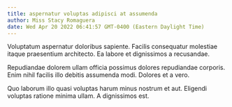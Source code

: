 ```yaml
---
title: aspernatur voluptas adipisci at assumenda
author: Miss Stacy Romaguera
date: Wed Apr 20 2022 06:41:57 GMT-0400 (Eastern Daylight Time)
---
```

Voluptatum aspernatur doloribus sapiente. Facilis consequatur molestiae itaque praesentium architecto. Ea labore et dignissimos a recusandae.

 Repudiandae dolorem ullam officia possimus dolores repudiandae corporis. Enim nihil facilis illo debitis assumenda modi. Dolores et a vero.

 Quo laborum illo quasi voluptas harum minus nostrum et aut. Eligendi voluptas ratione minima ullam. A dignissimos est.
